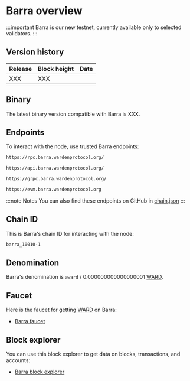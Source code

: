 ﻿---
sidebar_position: 1
---

# Barra overview

:::important
Barra is our new testnet, currently available only to selected validators.
:::

## Version history

| Release                                                                         | Block height         | Date          |
| ------------------------------------------------------------------------------- | -------------------- | ------------- |
| XXX | XXX              |               |

## Binary

The latest binary version compatible with Barra is XXX.


## Endpoints

To interact with the node, use trusted Barra endpoints:

```bash title="RPC"
https://rpc.barra.wardenprotocol.org/
```

```bash title="REST"
https://api.barra.wardenprotocol.org/
```

```bash title="gRPC"
https://grpc.barra.wardenprotocol.org/
```

```bash title="EVM"
https://evm.barra.wardenprotocol.org
```

:::note Notes
You can also find these endpoints on GitHub in [chain.json](https://github.com/warden-protocol/networks/tree/main/testnets/barra/chain.json)
:::

## Chain ID

This is Barra's chain ID for interacting with the node:

```bash
barra_10010-1
```

## Denomination

Barra's denomination is `award` / 0.000000000000000001 [WARD](/tokens/ward-token/ward).

## Faucet

Here is the faucet for getting [WARD](/tokens/ward-token/ward) on Barra:

- [Barra faucet](https://faucet.barra.wardenprotocol.org/)

## Block explorer

You can use this block explorer to get data on blocks, transactions, and accounts:

- [Barra block explorer](https://testnet.warden.exploreme.pro)
